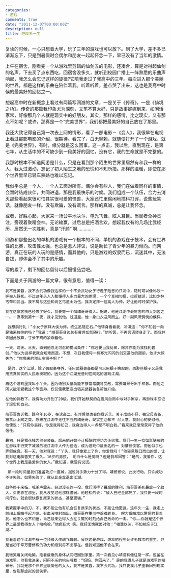 ```yaml
---
categories:
- 游戏
comments: true
date: "2011-12-07T00:00:00Z"
description: null
title: 游戏系一生
---
```

复读的时候，一心只想着大学，玩了三年的游戏也可以放下。到了大学，差不多已渐渐忘下，只是到暑假时会偶尔和朋友一起起怀念一下，早已没有了当年的激情。


上午在宿舍，刚看完一个从游戏里剪辑的仙剑五的电影，还凑合，算是对得起仙剑的名声。下去买了点东西吃，回宿舍没多久，就听到校园广播上一阵熟悉的乐曲声响起，我怎么会忘记这样的旋律?它陪我走过了我高中的三年。每次进入那个美丽的世界，都是这样的乐曲在陪伴着我。听着听着，差点哭了出来，这也是我高中时候的最美好的回忆之一。

想起高中时在新概念上看过有两篇写网游的文章，一是关于《传奇》，一是《仙境之桥》。传奇的那篇我印象尤为深刻，文笔不算太好，只是故事娓娓到来，如闲话家常，好像那几个人就是现实中的好朋友，其实，那样的感情，比之现实，又有那点不如呢？或许，那真是一个“完美世界”，我们都把最美好的自己放在了那里。

我还大致记得自己第一次去上网的情形，看了一部电影－《变人》，我很早在电视上看过那部电影的介绍，很期待。看完了，白无聊赖，就随便打开了一个游戏，就是《完美世界》，有时，缘分就是这么回事。这一点击，我以后，直到现在，是第七年，从生活中的不可缺少到一段美好的回忆，没有它，我的生命就是不完整的。

我那时根本不知道网游是什么，只是在看到那个陌生的世界里居然有和我一样的人，我太过激动，忘记了初入陌生之地的恐慌和不知所措。那样的温暖，即使在那个世界里早已轻车熟路也难以忘记。


我似乎总是一个人，一个人去面对所有。偶尔会有些人，我们在做着同样的事情，会暂时结成伙伴，共同进退，那是我最快乐的时候。我们组成一个队伍，合力去消灭那些看起来很可怕其实很可爱的怪兽，大家还忙里偷闲地插科打诨，说些玩笑话，就像朋友一样。没有欺骗，没有谎言。那样的真诚，总是让我怀念。

或者，好胜心起，大家来一场公平地决斗，电光飞舞，眩人耳目。当局者全神贯注，旁观着聚精会神。无论输赢，过后总是把酒言欢。想起我仅有的几场比武经历，居然无一次胜利，真是“汗颜” 啊............

网游和那些出名的单机的游戏有一个根本的不同，单机的游戏在于技术，会有世界性的比赛，攻击性太强，也总是惹人非议，说是助长了青少年的暴力倾向。而网游，真正在玩的人玩的是感情，而其他的，只是游戏的奴隶而已，沉迷其中，无法自拔，却体会不了其中的乐趣。

写的累了，剩下的回忆留待以后慢慢品尝吧。



下面是关于网游的一篇文章，很有意思，值得一读：

    我不是黄蓉，我不会武功像我这样的一个不会武功女子行走于险恶的江湖中，随时可以像蚂蚁一样被人踩死。不过这年头人人都懂得人多力量大的原理，一个个互相勾搭，拉帮结派，比如少林丐帮和武当。我不屑与这些和尚乞丐道士为伍，我决定拜一位高人为师，好让他时时保护我。 

    我在这家客栈已经等了好久，我要等一个叫靖哥哥得人。据说，他是江湖中最厉害的四大剑客之一。一直等到第十一夜，我才见到他。过道里，他一身白衣迎风而立，好一副风流倜傥的模样。 

     我想前行礼：“小女子原拜大侠为师，终生追随左右。”他转身看着我，冷漠道：“你不知我一向是独来独往的吗？”我道：“靖哥哥身边总有黄蓉如影随行。”他听罢，不再言语转身走了。而我并未因此放弃，寸步不离的紧跟着他。 

    一天，两天。三天，直到他忍无可忍的提出条件：“你若要当我徒弟，除非你能为我找到碧剑。”他以为这样我就会知难而退。不想，次日我便将一柄寒光闪闪的剑交道他的跟前，他才大惊失色：“你哪来的那么多银子啊？” 

     是的，这个江湖，除了强取豪夺外，任何武器装备都是可以用银子换取的。而那些银子又是我用货真价实的人民币换取的，因为这个江湖是营利性网站的游戏江湖。 

    再这个游戏里我叫小丫头，因为级别太低功能不够常常腹背受敌，需要靖哥哥出手相救。而他之所以能忍受我这个笨徒弟，仅仅使我愿意出钱买武器装备帮他升级。 

    在他的调教下，我得功力升到了20级。我们开始默契的在腥风血雨中与对手厮杀，再游戏中忘记了现实和自己。 

    靖哥哥告诉我，踏今年16岁，在读高二。有时候他也会向我诉苦。关于成绩不好，被父母责备，被禁止上网之类。原来在江湖中无往不胜的靖哥哥，现实生活却不 尽人意。我耐心的安慰他，他便说：“只有你最好，你是我得知己，我身边得人一点都不明白我。”看来我已渐渐获得了他的信任。 

    最初，只是我花钱为他买装备。后来他开始不计报酬的将功力传给我。我们一男一女如影随形的在游戏中行天下减减的被江湖中人传为佳话，成为游戏中最出名的一 对情侣侠客。而他似乎也弄假成真。有一天，他对我说：“丫头，我好像爱上了你，你爱我吗？”他轻易脱口而出的爱，让我对这电脑苦笑了很久。16岁的男孩， 明白什么是爱吗？但是我却回答：“是的，我爱你，这个世界上我是最爱你的女人。”我知道，我没有说谎。 

     那一段时间里我们准备攻打一座城，据说对手势力十分了得。靖哥哥说，此次行动，只许成功不许失败。如果失败了，就从此金盆退出江湖。 

    战争终于来临，喊杀声震天。经过漫长的一役，我们活得了最后的胜利，靖哥哥杀死最后一个敌人，负伤靠在那里，我从没见过他那样虚弱。他轻松的说：“敌人已经全部死了，我只要一段时间疗伤，就会很快恢复原来的状态，甚至更强。” 

    我紧握手中的刀，不，我不能让他有机会恢复原来的状态，不能让他更强。这年头一生，我走上前闭上眼睛手起刀落。有血液喷射而出，靖哥哥在重创中艰难转身， 瞪大眼睛难以置信的看着我。他怎么也不相信，自己最亲近得人会在关键的时刻给自己致命的一击。“你……你就是这个世界上最爱我得女人？哈哈哈。”他疯狂大 笑。我好无愧就面对他：“相濡以沫，不如相忘于江湖。” 

    我看着这个江湖中有一位顶级大侠魂飞魄散。虽然这是游戏，游戏的程序允许无数次的重生。只是当初千辛万苦修练的功力和级别将不复存在。但我知道他不会在来。 

    我微笑着关闭电脑，拖着疲惫的身体从网吧回到家里。第一次看见小靖没有像往常一样。逗留在游戏里。他看我进来，闷闷不乐的抬头喊我：“妈妈。你回来了。” 是的我得儿子就是游戏里的靖哥哥，我就是那个世界里最爱他的女人，我不是黄蓉，我不会武功，我只要我儿子重新回到现实里，告别那虚拟的武侠梦。 



